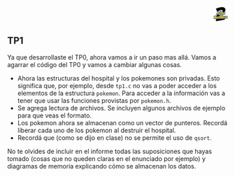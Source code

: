 <div align="right">
<img width="32px" src="img/algo2.svg">
</div>

## TP1

Ya que desarrollaste el TP0, ahora vamos a ir un paso mas allá. Vamos a agarrar el código del TP0 y vamos a cambiar algunas cosas.

- Ahora las estructuras del hospital y los pokemones son privadas. Esto significa que, por ejemplo, desde `tp1.c` no vas a poder acceder a los elementos de la estructura `pokemon`.  Para acceder a la información vas a tener que usar las funciones provistas por `pokemon.h`.
- Se agrega lectura de archivos. Se incluyen algunos archivos de ejemplo para que veas el formato.
- Los pokemon ahora se almacenan como un vector de punteros. Recordá liberar cada uno de los pokemon al destruir el hospital.
- Recordá que (como se dijo en clase) no se permite el uso de `qsort`.

No te olvides de incluir en el informe todas las suposiciones que hayas tomado (cosas que no queden claras en el enunciado por ejemplo) y diagramas de memoria explicando cómo se almacenan los datos.
